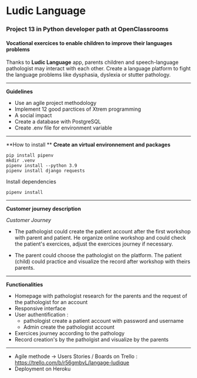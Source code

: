 # Ludic Language
### Project 13 in Python developer path at OpenClassrooms
#### Vocational exercices to enable children to improve their languages problems
Thanks to **Ludic Language** app, parents children and speech-language pathologist may interact with each other. Create a language platform to fight the language problems like dysphasia, dyslexia or stutter pathology. 

_______________________________
**Guidelines**

* Use an agile project methodology
* Implement 12 good parctices of Xtrem programming
* A social impact 
* Create a database with PostgreSQL
* Create .env file for environment variable

_______________________________
**How to install **
**Create an virtual environnement and packages**

``` shell
pip install pipenv
mkdir .venv 
pipenv install --python 3.9 
pipenv install django requests 
```
Install dependencies 
``` shell
pipenv install 
```
_______________________________

**Customer journey description**

*Customer Journey*

* The pathologist could create the patient account after the first workshop with parent and patient. He organize online workshop and could check the patient's exercices, adjust the exercices journey if necessary. 

* The parent could choose the pathologist on the platform. The patient (child) could practice and visualize the record after workshop with theirs parents. 


________________________________
**Functionalities**

* Homepage with pathologist research for the parents and the request of the pathologist for an account
* Responsive interface
* User authentification :
    * pathologist create a patient account with password and username
    * Admin create the pathologist account
* Exercices journey according to the pathology
* Record creation's by the patholgist and visualize by the parents
_____________________________

* Agile methode  -> Users Stories / Boards on Trello :
https://trello.com/b/r56gmbvL/langage-ludique
* Deployment on Heroku



